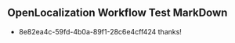 ## OpenLocalization Workflow Test MarkDown
* 8e82ea4c-59fd-4b0a-89f1-28c6e4cff424 thanks!

<!--HONumber=Sep16_HO1-->



